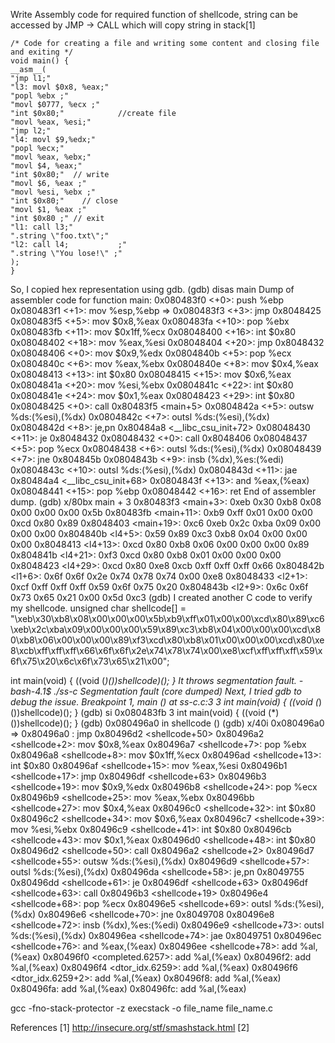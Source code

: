 
Write Assembly code for required function of shellcode, string can be accessed by JMP -> CALL which will copy string in stack[1]

```
/* Code for creating a file and writing some content and closing file and exiting */
void main() {
__asm__(
"jmp l1;"
"l3: movl $0x8, %eax;"
"popl %ebx ;" 
"movl $0777, %ecx ;"  
"int $0x80;"			//create file
"movl %eax, %esi;"
"jmp l2;"
"l4: movl $9,%edx;" 
"popl %ecx;" 
"movl %eax, %ebx;"  
"movl $4, %eax;" 
"int $0x80;"  // write 
"movl $6, %eax ;" 
"movl %esi, %ebx ;"
"int $0x80;"	// close 
"movl $1, %eax ;"
"int $0x80 ;" // exit
"l1: call l3;"
".string \"foo.txt\";" 
"l2: call l4;			;"
".string \"You lose!\" ;"        
);
}
```

So, I copied hex representation using gdb.
(gdb) disas main
Dump of assembler code for function main:
   0x080483f0 <+0>:     push   %ebp
   0x080483f1 <+1>:     mov    %esp,%ebp
=> 0x080483f3 <+3>:     jmp    0x8048425 <l1>
   0x080483f5 <+5>:     mov    $0x8,%eax
   0x080483fa <+10>:    pop    %ebx
   0x080483fb <+11>:    mov    $0x1ff,%ecx
   0x08048400 <+16>:    int    $0x80
   0x08048402 <+18>:    mov    %eax,%esi
   0x08048404 <+20>:    jmp    0x8048432 <l2>
   0x08048406 <+0>:     mov    $0x9,%edx
   0x0804840b <+5>:     pop    %ecx
   0x0804840c <+6>:     mov    %eax,%ebx
   0x0804840e <+8>:     mov    $0x4,%eax
   0x08048413 <+13>:    int    $0x80
   0x08048415 <+15>:    mov    $0x6,%eax
   0x0804841a <+20>:    mov    %esi,%ebx
   0x0804841c <+22>:    int    $0x80
   0x0804841e <+24>:    mov    $0x1,%eax
   0x08048423 <+29>:    int    $0x80
   0x08048425 <+0>:     call   0x80483f5 <main+5>
   0x0804842a <+5>:     outsw  %ds:(%esi),(%dx)
   0x0804842c <+7>:     outsl  %ds:(%esi),(%dx)
   0x0804842d <+8>:     je,pn  0x80484a8 <__libc_csu_init+72>
   0x08048430 <+11>:    je     0x8048432 <l2>
   0x08048432 <+0>:     call   0x8048406 <l4>
   0x08048437 <+5>:     pop    %ecx
   0x08048438 <+6>:     outsl  %ds:(%esi),(%dx)
   0x08048439 <+7>:     jne    0x804845b
   0x0804843b <+9>:     insb   (%dx),%es:(%edi)
   0x0804843c <+10>:    outsl  %ds:(%esi),(%dx)
   0x0804843d <+11>:    jae    0x80484a4 <__libc_csu_init+68>
   0x0804843f <+13>:    and    %eax,(%eax)
   0x08048441 <+15>:    pop    %ebp
   0x08048442 <+16>:    ret
End of assembler dump.
(gdb) x/80bx main + 3
0x80483f3 <main+3>:     0xeb    0x30    0xb8    0x08    0x00    0x00    0x00    0x5b
0x80483fb <main+11>:    0xb9    0xff    0x01    0x00    0x00    0xcd    0x80    0x89
0x8048403 <main+19>:    0xc6    0xeb    0x2c    0xba    0x09    0x00    0x00    0x00
0x804840b <l4+5>:       0x59    0x89    0xc3    0xb8    0x04    0x00    0x00    0x00
0x8048413 <l4+13>:      0xcd    0x80    0xb8    0x06    0x00    0x00    0x00    0x89
0x804841b <l4+21>:      0xf3    0xcd    0x80    0xb8    0x01    0x00    0x00    0x00
0x8048423 <l4+29>:      0xcd    0x80    0xe8    0xcb    0xff    0xff    0xff    0x66
0x804842b <l1+6>:       0x6f    0x6f    0x2e    0x74    0x78    0x74    0x00    0xe8
0x8048433 <l2+1>:       0xcf    0xff    0xff    0xff    0x59    0x6f    0x75    0x20
0x804843b <l2+9>:       0x6c    0x6f    0x73    0x65    0x21    0x00    0x5d    0xc3
(gdb)
I created another C code to verify my shellcode. 
unsigned char shellcode[] = "\xeb\x30\xb8\x08\x00\x00\x00\x5b\xb9\xff\x01\x00\x00\xcd\x80\x89\xc6\xeb\x2c\xba\x09\x00\x00\x00\x59\x89\xc3\xb8\x04\x00\x00\x00\xcd\x80\xb8\x06\x00\x00\x00\x89\xf3\xcd\x80\xb8\x01\x00\x00\x00\xcd\x80\xe8\xcb\xff\xff\xff\x66\x6f\x6f\x2e\x74\x78\x74\x00\xe8\xcf\xff\xff\xff\x59\x6f\x75\x20\x6c\x6f\x73\x65\x21\x00";

int main(void) { ((void (*)())shellcode)(); }
It throws segmentation fault. 
-bash-4.1$ ./ss-c
Segmentation fault (core dumped)
Next, I tried gdb to debug the issue. 
Breakpoint 1, main () at ss-c.c:3
3       int main(void) { ((void (*)())shellcode)(); }
(gdb) si
0x080483fb      3       int main(void) { ((void (*)())shellcode)(); }
(gdb)
0x080496a0 in shellcode ()
(gdb) x/40i 0x080496a0
=> 0x80496a0 <shellcode>:       jmp    0x80496d2 <shellcode+50>
   0x80496a2 <shellcode+2>:     mov    $0x8,%eax
   0x80496a7 <shellcode+7>:     pop    %ebx
   0x80496a8 <shellcode+8>:     mov    $0x1ff,%ecx
   0x80496ad <shellcode+13>:    int    $0x80
   0x80496af <shellcode+15>:    mov    %eax,%esi
   0x80496b1 <shellcode+17>:    jmp    0x80496df <shellcode+63>
   0x80496b3 <shellcode+19>:    mov    $0x9,%edx
   0x80496b8 <shellcode+24>:    pop    %ecx
   0x80496b9 <shellcode+25>:    mov    %eax,%ebx
   0x80496bb <shellcode+27>:    mov    $0x4,%eax
   0x80496c0 <shellcode+32>:    int    $0x80
   0x80496c2 <shellcode+34>:    mov    $0x6,%eax
   0x80496c7 <shellcode+39>:    mov    %esi,%ebx
   0x80496c9 <shellcode+41>:    int    $0x80
   0x80496cb <shellcode+43>:    mov    $0x1,%eax
   0x80496d0 <shellcode+48>:    int    $0x80
   0x80496d2 <shellcode+50>:    call   0x80496a2 <shellcode+2>
   0x80496d7 <shellcode+55>:    outsw  %ds:(%esi),(%dx)
   0x80496d9 <shellcode+57>:    outsl  %ds:(%esi),(%dx)
   0x80496da <shellcode+58>:    je,pn  0x8049755
   0x80496dd <shellcode+61>:    je     0x80496df <shellcode+63>
   0x80496df <shellcode+63>:    call   0x80496b3 <shellcode+19>
   0x80496e4 <shellcode+68>:    pop    %ecx
   0x80496e5 <shellcode+69>:    outsl  %ds:(%esi),(%dx)
   0x80496e6 <shellcode+70>:    jne    0x8049708
   0x80496e8 <shellcode+72>:    insb   (%dx),%es:(%edi)
   0x80496e9 <shellcode+73>:    outsl  %ds:(%esi),(%dx)
   0x80496ea <shellcode+74>:    jae    0x8049751
   0x80496ec <shellcode+76>:    and    %eax,(%eax)
   0x80496ee <shellcode+78>:    add    %al,(%eax)
   0x80496f0 <completed.6257>:  add    %al,(%eax)
   0x80496f2:   add    %al,(%eax)
   0x80496f4 <dtor_idx.6259>:   add    %al,(%eax)
   0x80496f6 <dtor_idx.6259+2>: add    %al,(%eax)
   0x80496f8:   add    %al,(%eax)
   0x80496fa:   add    %al,(%eax)
   0x80496fc:   add    %al,(%eax)


gcc -fno-stack-protector -z execstack -o file_name file_name.c



References 
[1] http://insecure.org/stf/smashstack.html
[2]
